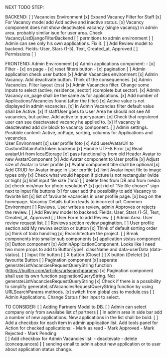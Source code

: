NEXT TODO STEP:
    


BACKEND:
    [ ] Vacancies Environment
        [x] Expand Vacancy Filter for Staff
        [x] For Vacancy model add Add active and inactive status.
        [x] Vacancy component does not show deactivated vacancy (single vacancy) in admin area.
            probably similar isue for user area. Check VacancyListDjangoFilterBackend
    [ ] permitions to admin environment
    [ ] Admin can see only his own applications. Fix it.
    [ ] Add Review model to backend. Fields: User, Stars (1-5), Text, Created_at, Approved
    [ ] Permissions
        [ ]

    
    
    

FRONTEND:
    Admin Environment
        [x] Admin applications component:
            - [x]  Filter 
            - [x]  on page 
            - [x]  reset filters button 
            - [x]  pagination
        [ ] Admin application check user button
        [x] Admin Vacancies environment
            [x] Admin Vacancy. Add deactivate button. Think of the consequences.
            [x] Admin Vacancies. Filter layout (css) 
            [x] Admin Vacancies filter. Change some inputs to select (active, residence, sector) (complete but sector).
            [x] Admin Vacancy on_page shall be the same as for applications. 
            [x] Add number of Applications/Vacancies found (after the filter) 
            [x] Active value is not displayed in admin vacancies. 
            [x] In Admin Vacancies filter default value shall be Active. 
            [x] If staffUser goes to User Area he should not see All vacancies, but active. Add active to queryparam. 
            [x] Check that registered user can see deactevated vacancy he applied to. 
            [x] If vacancy is deactevated add div block to vacancy component.
        [ ] Admin settings. Posibble content: Active, onPage, sorting, columns for Applications and vacancies.      
    User Environment
        [x] user profile foto
            [x] Add userAvatarUrl to CustomObtainAuthToken backend
            [x] Handle UTF-8 Error
            [x] Read avatarUrl from localStorage
            [x] pass functionality from old Header Avatar to new AvatarComponent
            [x] Add Avatar component to User profile
            [x] Adjust size of Avatar in User profile
            [x] Avatar component title shall be optional
            [x] Add CRUD for Avatar image in User profile
            [x] limit Avatar input file to image types only
            [x] Check what would happen if picture is not rectangular (wide or high)
            [x] limit input file size (1mb)
            [ ] delete files from DB and from media
            [x] check min/max for photo resolution?
            [x] get rid of "No file chosen" sign next to input file buttons
        [x] for user add the possibility to add Vacancy to favorite list
        [x] list of favourite vacancies in user profile page.
        [x] bug on the homepage. Vacancy Details button leads to incorrect url.
    Common Environment
        [ ] Reviews. User writes a review, admin Approves or rejects the review.
            [ ] Add Review model to backend. Fields: User, Stars (1-5), Text, Created_at, Approved
            [ ] User Form to add Review.
            [ ] Admin Area. User review request list.
            [ ] Reviews section review pagination.
            [ ] User profile section add My rewiws section or button
        [x] Think of default sorting order
        [x] think of todo handling
        [x] Rearchitecture the project.
        [ ] Break components into smaller sub components
            [x] application ststus component
            [x] Button component
                [x] AdminApplicationComponent. Looks like I need two more props to add to ButtonType1: className and data-userData (data-status).
            [ ] Input file button
            [ ] X button (Close)
            [ ] X button (Delete)
            [x] favourite Button
            [ ] Pagination component
                [x] seperate generateListVacanciesRequestQueryString function (https://builtin.com/articles/urlsearchparams)
                [x] Pagination component shall use its own function paginationQueryString. Not generateListVacanciesRequestQueryString
                [x] Check if there is a possibility to simplify generateListVacanciesRequestQueryString function by using URLSearchParams methods.
        [x] switch from global css to module.css
        [ ] Admin Applications. Change Status filter input to select.



            
    
    

    
    
    
TO CONSIDER:
    [ ] Adding Partners Model to DB.
        [ ] Admin can select company only from awailabe list of partners
    [ ] In admin area in side bar add a number of new applications. New applications in the list shall be bold.
    [ ] Add a checkbox for each item in admin application list. Add tools panel for Action for checked applications:
        - Mark as read
        - Mark Approved
        - Mark Rejected
        - Mark Pending    
    [ ] Add checkbox for Admin Vacancies list:
        - deactevate
        - delete (concequances)
    [ ] sending email to admin about new application or to user about application status change.
        



















